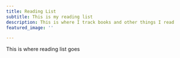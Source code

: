 ```yaml
---
title: Reading List
subtitle: This is my reading list
description: This is where I track books and other things I read
featured_image: ''

---
```


This is where reading list goes
